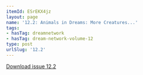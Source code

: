 ```yaml
---
itemId: ESrEKX4jz
layout: page
name: '12.2: Animals in Dreams: More Creatures...'
tags:
- hasTag: dreamnetwork
- hasTag: dream-network-volume-12
type: post
urlSlug: '12.2'
---
```

<a href="files/pdfs/Volume_12/12.2-Dream-Network_Volume-12_No-2.pdf" download="">Download issue 12.2</a>
